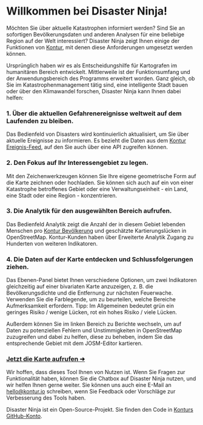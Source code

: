 Willkommen bei Disaster Ninja!
==============================

Möchten Sie über aktuelle Katastrophen informiert werden? Sind Sie an sofortigen Bevölkerungsdaten und anderen Analysen für eine beliebige Region auf der Welt interessiert? Disaster Ninja zeigt Ihnen einige der Funktionen von [Kontur](https://www.kontur.io/), mit denen diese Anforderungen umgesetzt werden können.

Ursprünglich haben wir es als Entscheidungshilfe für Kartografen im humanitären Bereich entwickelt. Mittlerweile ist der Funktionsumfang und der Anwendungsbereich des Programms erweitert worden. Ganz gleich, ob Sie im Katastrophenmanagement tätig sind, eine intelligente Stadt bauen oder über den Klimawandel forschen, Disaster Ninja kann Ihnen dabei helfen:

### 1. Über die aktuellen Gefahrenereignisse weltweit auf dem Laufenden zu bleiben.

Das Bedienfeld von Disasters wird kontinuierlich aktualisiert, um Sie über aktuelle Ereignisse zu informieren. Es bezieht die Daten aus dem [Kontur Ereignis-Feed](https://www.kontur.io/portfolio/event-feed/), auf den Sie auch über eine API zugreifen können.

### 2. Den Fokus auf Ihr Interessengebiet zu legen.

Mit den Zeichenwerkzeugen können Sie Ihre eigene geometrische Form auf die Karte zeichnen oder hochladen. Sie können sich auch auf ein von einer Katastrophe betroffenes Gebiet oder eine Verwaltungseinheit - ein Land, eine Stadt oder eine Region - konzentrieren.

### 3. Die Analytik für den ausgewählten Bereich aufrufen.

Das Bedienfeld Analytik zeigt die Anzahl der in diesem Gebiet lebenden Menschen pro [Kontur Bevölkerung](https://data.humdata.org/dataset/kontur-population-dataset) und geschätzte Kartierungslücken in OpenStreetMap. Kontur-Kunden haben über Erweiterte Analytik Zugang zu Hunderten von weiteren Indikatoren.

### 4. Die Daten auf der Karte entdecken und Schlussfolgerungen ziehen.

Das Ebenen-Panel bietet Ihnen verschiedene Optionen, um zwei Indikatoren gleichzeitig auf einer bivariaten Karte anzuzeigen, z. B. die Bevölkerungsdichte und die Entfernung zur nächsten Feuerwache. Verwenden Sie die Farblegende, um zu beurteilen, welche Bereiche Aufmerksamkeit erfordern.
Tipp: Im Allgemeinen bedeutet grün ein geringes Risiko / wenige Lücken, rot ein hohes Risiko / viele Lücken.

Außerdem können Sie im linken Bereich zu Berichte wechseln, um auf Daten zu potenziellen Fehlern und Unstimmigkeiten in OpenStreetMap zuzugreifen und dabei zu helfen, diese zu beheben, indem Sie das entsprechende Gebiet mit dem JOSM-Editor kartieren.

### [Jetzt die Karte aufrufen ➜](/ "map")

Wir hoffen, dass dieses Tool Ihnen von Nutzen ist. Wenn Sie Fragen zur Funktionalität haben, können Sie die Chatbox auf Disaster Ninja nutzen, und wir helfen Ihnen gerne weiter. Sie können uns auch eine E-Mail an [hello@kontur.io](mailto:hello@kontur.io) schreiben, wenn Sie Feedback oder Vorschläge zur Verbesserung des Tools haben.

Disaster Ninja ist ein Open-Source-Projekt. Sie finden den Code in [Konturs GitHub-Konto](https://github.com/konturio).
